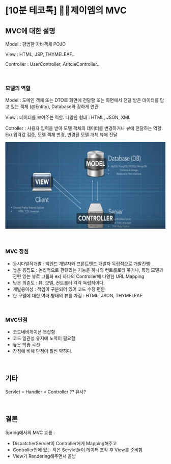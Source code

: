 # [10분 테코톡] 🙋‍♂️제이엠의 MVC

## MVC에 대한 설명

Model : 평범한 자바객체 POJO

View : HTML, JSP, THYMELEAF..

Controller : UserController, AritcleController..

<br>

### 모델의 역할

Model : 도메인 객체 또는 DTO로 화면에 전달할 또는 화면에서 전달 받은 데이터를 담고 있는 객체 (@Entity), Database와 강하게 연관

View : 데이터를 보여주는 역할. 다양한 형태 : HTML, JSON, XML

Cotroller : 사용자 입력을 받아 모델 객체의 데이터를 변경하거나 뷰에 전달하는 역할. Ex) 입력값 검증, 모델 객체 변경, 변경된 모델 개체 뷰에 전달

![image-20211006121339525](이미지/MVC.PNG)

<br>

### MVC 장점

- 동시다발적개발 : 백엔드 개발자와 프론트엔드 개발자 독립적으로 개발진행
- 높은 응집도 : 논리적으로 관련있는 기능을 하나의 컨트롤로러 묶거나, 특정 모델과 관련 있는 뷰로 그룹화 ex) 하나의 Controller에 다양한 URL Mapping
- 낮은 의존도 : 뷰, 모델, 컨트롤러 각각 독립적이다.
- 개발용이성 : 책임이 구분되어 있어 코드 수정 편안
- 한 모델에 대한 여러 형태의 뷰를 가짐 : HTML, JSON, THYMELEAF

<br>

### MVC단점

- 코드네비게이션 복잡함
- 코드 일관성 유지에 노력이 필요함
- 높은 학습 곡선
- 장점에 비해 단점이 훨씬 약하다.

<br>

## 기타

Servlet = Handler = Controller ?? 유사?

<br>

## 결론

Spring에서의 MVC 흐름 :

- DispatcherServlet이 Controller에게 Mapping해주고
- Controller안에 있는 작은 Servlet들이 데이터 조작 후 View를 준비함
- View가 Rendering해주면서 끝남





